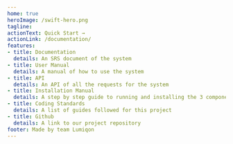 ```yaml
---
home: true
heroImage: /swift-hero.png
tagline: 
actionText: Quick Start →
actionLink: /documentation/
features:
- title: Documentation
  details: An SRS document of the system
- title: User Manual
  details: A manual of how to use the system
- title: API
  details: An API of all the requests for the system
- title: Installation Manual
  details: A step by step guide to running and installing the 3 components of the systems
- title: Coding Standards
  details: A list of guides followed for this project
- title: Github
  details: A link to our project repository
footer: Made by team Lumiqon
---
```

